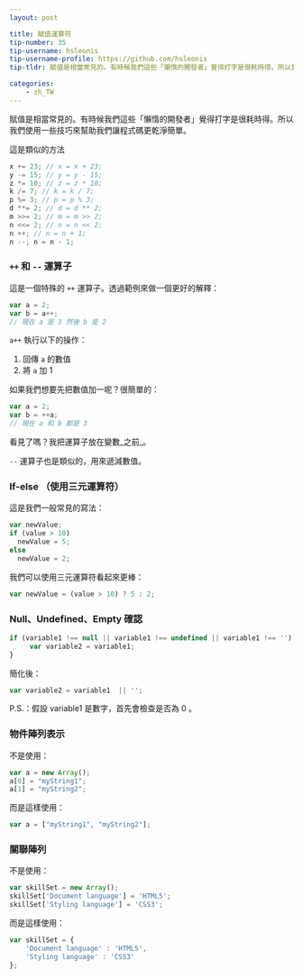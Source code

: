 ```yaml
---
layout: post

title: 賦值運算符
tip-number: 35
tip-username: hsleonis
tip-username-profile: https://github.com/hsleonis
tip-tldr: 賦值是相當常見的。有時候我們這些「懶惰的開發者」覺得打字是很耗時得。所以我們使用一些技巧來幫助我們讓程式碼更乾淨簡單。

categories:
    - zh_TW
---
```


賦值是相當常見的。有時候我們這些「懶惰的開發者」覺得打字是很耗時得。所以我們使用一些技巧來幫助我們讓程式碼更乾淨簡單。

這是類似的方法

````javascript
x += 23; // x = x + 23;
y -= 15; // y = y - 15;
z *= 10; // z = z * 10;
k /= 7; // k = k / 7;
p %= 3; // p = p % 3;
d **= 2; // d = d ** 2;
m >>= 2; // m = m >> 2;
n <<= 2; // n = n << 2;
n ++; // n = n + 1;
n --; n = n - 1;

````

### `++` 和 `--` 運算子

這是一個特殊的 `++` 運算子。透過範例來做一個更好的解釋：

````javascript
var a = 2;
var b = a++;
// 現在 a 是 3 然後 b 是 2
````

`a++` 執行以下的操作：
  1. 回傳 `a` 的數值
  2. 將 `a` 加 1

如果我們想要先把數值加一呢？很簡單的：

````javascript
var a = 2;
var b = ++a;
// 現在 a 和 b 都是 3
````

看見了嗎？我把運算子放在變數_之前_。

`--` 運算子也是類似的，用來遞減數值。

### If-else （使用三元運算符）

這是我們一般常見的寫法：

````javascript
var newValue;
if (value > 10)
  newValue = 5;
else
  newValue = 2;
````

我們可以使用三元運算符看起來更棒：

````javascript
var newValue = (value > 10) ? 5 : 2;
````

### Null、Undefined、Empty 確認

````javascript
if (variable1 !== null || variable1 !== undefined || variable1 !== '') {
     var variable2 = variable1;
}
````

簡化後：

````javascript
var variable2 = variable1  || '';
````
P.S.：假設 variable1 是數字，首先會檢查是否為 0 。

### 物件陣列表示

不是使用：

````javascript
var a = new Array();
a[0] = "myString1";
a[1] = "myString2";
````
而是這樣使用：

````javascript
var a = ["myString1", "myString2"];
````

### 關聯陣列

不是使用：

````javascript
var skillSet = new Array();
skillSet['Document language'] = 'HTML5';
skillSet['Styling language'] = 'CSS3';
````

而是這樣使用：

````javascript
var skillSet = {
    'Document language' : 'HTML5',
    'Styling language' : 'CSS3'
};
````

